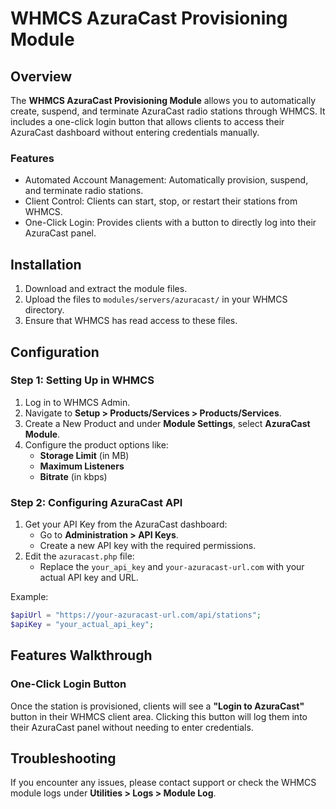 # WHMCS AzuraCast Provisioning Module

## Overview

The **WHMCS AzuraCast Provisioning Module** allows you to automatically create, suspend, and terminate AzuraCast radio stations through WHMCS. It includes a one-click login button that allows clients to access their AzuraCast dashboard without entering credentials manually.

### Features
- Automated Account Management: Automatically provision, suspend, and terminate radio stations.
- Client Control: Clients can start, stop, or restart their stations from WHMCS.
- One-Click Login: Provides clients with a button to directly log into their AzuraCast panel.

## Installation

1. Download and extract the module files.
2. Upload the files to `modules/servers/azuracast/` in your WHMCS directory.
3. Ensure that WHMCS has read access to these files.

## Configuration

### Step 1: Setting Up in WHMCS
1. Log in to WHMCS Admin.
2. Navigate to **Setup > Products/Services > Products/Services**.
3. Create a New Product and under **Module Settings**, select **AzuraCast Module**.
4. Configure the product options like:
   - **Storage Limit** (in MB)
   - **Maximum Listeners**
   - **Bitrate** (in kbps)

### Step 2: Configuring AzuraCast API
1. Get your API Key from the AzuraCast dashboard:
   - Go to **Administration > API Keys**.
   - Create a new API key with the required permissions.
2. Edit the `azuracast.php` file:
   - Replace the `your_api_key` and `your-azuracast-url.com` with your actual API key and URL.

Example:
```php
$apiUrl = "https://your-azuracast-url.com/api/stations";
$apiKey = "your_actual_api_key";
```

## Features Walkthrough

### One-Click Login Button
Once the station is provisioned, clients will see a **"Login to AzuraCast"** button in their WHMCS client area. Clicking this button will log them into their AzuraCast panel without needing to enter credentials.

## Troubleshooting

If you encounter any issues, please contact support or check the WHMCS module logs under **Utilities > Logs > Module Log**.


